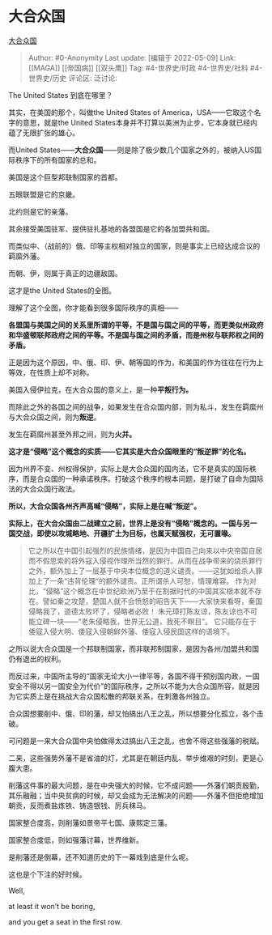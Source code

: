 # 大合众国
[大合众国](https://zhuanlan.zhihu.com/p/500291967)

> Author: #0-Anonymity
> Last update: [编辑于 2022-05-09]
> Link: [[MAGA]] [[帝国病]] [[双头鹰]]
> Tag: #4-世界史/时政 #4-世界史/社科 #4-世界史/历史
> 评论区:
> 泛讨论:

The United States 到底在哪里？

其实，在美国的那个，叫做the United States of America，USA——它取这个名字的意思，就是the United States本身并不打算以美洲为止步，它本身就已经内蕴了无限扩张的雄心。

而United States——**大合众国**——则是除了极少数几个国家之外的，被纳入US国际秩序下的所有国家的总和。

美国是这个巨型邦联制国家的首都。

五眼联盟是它的京畿。

北约则是它的亲藩。

其余接受美国驻军、提供驻扎基地的各盟国是它的各加盟共和国。

而类似中、（战前的）俄、印等主权相对独立的国家，则是事实上已经达成合议的羁縻外藩。

而朝、伊，则属于真正的边疆敌国。

这才是the United States的全图。

理解了这个全图，你才能看到很多国际秩序的真相——

**各盟国与美国之间的关系里所谓的平等，不是国与国之间的平等，而更类似州政府和华盛顿联邦政府之间的平等。不是国与国之间的矛盾，而是州权与联邦权之间的矛盾。**

正是因为这个原因，中、俄、印、伊、朝等国的作为，和美国的作为往往在行为上等效，在性质上却不对称。

美国入侵伊拉克，在大合众国的意义上，是一种**平叛行为。**

而除此之外的各国之间的战争，如果发生在合众国内部，则为私斗，发生在羁縻州与大合众国之间，则为**叛逆**。

发生在羁縻州甚至外邦之间，则为**火并。**

**这才是“侵略”这个概念的实质——它其实是大合众国眼里的“叛逆罪”的化名。**

因为州界不变、州权得保护，实际上是大合众国的国内法，它不是真实的国际秩序，而是合众国的一种承诺秩序。打破这个秩序的根本问题，是打破了自命为国际法的大合众国行政法。

**所以，大合众国各州齐声高喊“侵略”，实际上是在喊“叛逆”。**

**实际上，在大合众国由二战建立之前，世界上是没有“侵略”概念的。一国与另一国交战，即使以攻城略地、开疆扩土为目标，也属天赋强权，无可置喙。**

> 它之所以在中国引起强烈的民族情绪，是因为中国自己向来以中央帝国自居而不假思索的将外寇入侵视作理所当然的罪行。从而在战争带来的烧杀罪行之外，额外加上了一层基于中央本位概念的道义谴责。——这犹如给杀人罪加上了一条“违背伦理“的额外谴责。正所谓杀人可恕，情理难容。
> 作为对比，“侵略”这个概念在中世纪欧洲乃至于在割据时代的中国其实根本就不存在。譬如秦之攻楚，楚国人就不会愤怒的昭告天下——大家快来看呀，秦国侵略我了，道德太败坏了，侵略者必败！
> 朱元璋打陈友谅，陈友谅也不可能立碑一块——“老朱侵略我，世界无公道，我死不瞑目”。
> 它只能存在于倭寇入侵大明、倭寇入侵朝鲜外藩、倭寇入侵民国这样的语境下。

之所以说大合众国是一个邦联制国家，而非联邦制国家，是因为各州/加盟共和国仍有退出的权利。

而反过来，中国所主导的“国家无论大小一律平等，各国不得干预别国内政，一国安全不得以另一国安全为代价”的国际秩序，之所以不能为大合众国所容，就是因为它实质上是在挑战大合众国松散的邦联关系，在刺激各州独立。

合众国想要削中、俄、印的藩，却又怕搞出八王之乱，所以想要分化孤立，各个击破。

可问题是一来大合众国中央怕做得太过搞出八王之乱，也舍不得这些强藩的税赋。

二来，这些强势外藩不是省油的灯，尤其是在朝廷内乱、举步维艰的时刻，更是心腹大患。

削藩这件事的最大问题，是在中央强大的时候，它不成问题——外藩们朝贡殷勤，其乐融融；当中央贫病的时候，却又会成为无法解决的问题——外藩不但拒绝增加朝贡，反而煮盐炼铁、铸造银钱、厉兵秣马。

国家整合度高，则削藩如景帝平七国、康熙定三藩。

国家整合度低，则如强藩讨幕，世界维新。

是削藩还是倒幕，还不知道历史的下一幕戏到底是什么呢。

这也是个下注的好时候。

Well,

at least it won’t be boring,

and you get a seat in the first row.
